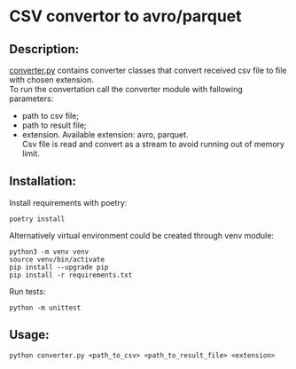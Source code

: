 # CSV convertor to avro/parquet

## Description:
[converter.py](src/converter.py) contains converter classes that convert received csv file to file with chosen extension.  
To run the convertation call the converter module with fallowing parameters:
- path to csv file;
- path to result file;
- extension.
Available extension: avro, parquet.  
Csv file is read and convert as a stream to avoid running out of memory limit.

## Installation:
Install requirements with poetry:
```shell
poetry install
```
Alternatively virtual environment could be created through venv module:
```shell
python3 -m venv venv
source venv/bin/activate
pip install --upgrade pip
pip install -r requirements.txt
```
Run tests:
```shell
python -m unittest
```

## Usage:
```shell
python converter.py <path_to_csv> <path_to_result_file> <extension>
```